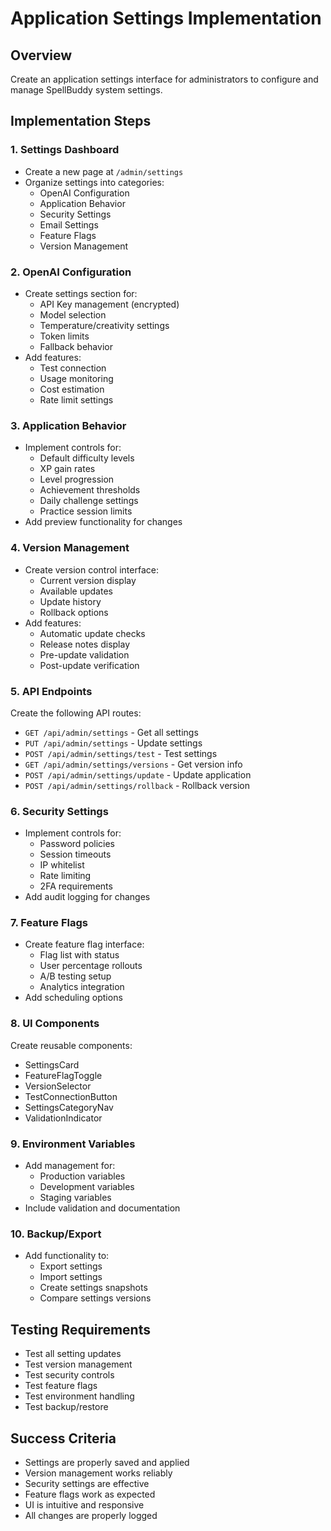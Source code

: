 # Application Settings Implementation

## Overview
Create an application settings interface for administrators to configure and manage SpellBuddy system settings.

## Implementation Steps

### 1. Settings Dashboard
- Create a new page at `/admin/settings`
- Organize settings into categories:
  - OpenAI Configuration
  - Application Behavior
  - Security Settings
  - Email Settings
  - Feature Flags
  - Version Management

### 2. OpenAI Configuration
- Create settings section for:
  - API Key management (encrypted)
  - Model selection
  - Temperature/creativity settings
  - Token limits
  - Fallback behavior
- Add features:
  - Test connection
  - Usage monitoring
  - Cost estimation
  - Rate limit settings

### 3. Application Behavior
- Implement controls for:
  - Default difficulty levels
  - XP gain rates
  - Level progression
  - Achievement thresholds
  - Daily challenge settings
  - Practice session limits
- Add preview functionality for changes

### 4. Version Management
- Create version control interface:
  - Current version display
  - Available updates
  - Update history
  - Rollback options
- Add features:
  - Automatic update checks
  - Release notes display
  - Pre-update validation
  - Post-update verification

### 5. API Endpoints
Create the following API routes:
- `GET /api/admin/settings` - Get all settings
- `PUT /api/admin/settings` - Update settings
- `POST /api/admin/settings/test` - Test settings
- `GET /api/admin/settings/versions` - Get version info
- `POST /api/admin/settings/update` - Update application
- `POST /api/admin/settings/rollback` - Rollback version

### 6. Security Settings
- Implement controls for:
  - Password policies
  - Session timeouts
  - IP whitelist
  - Rate limiting
  - 2FA requirements
- Add audit logging for changes

### 7. Feature Flags
- Create feature flag interface:
  - Flag list with status
  - User percentage rollouts
  - A/B testing setup
  - Analytics integration
- Add scheduling options

### 8. UI Components
Create reusable components:
- SettingsCard
- FeatureFlagToggle
- VersionSelector
- TestConnectionButton
- SettingsCategoryNav
- ValidationIndicator

### 9. Environment Variables
- Add management for:
  - Production variables
  - Development variables
  - Staging variables
- Include validation and documentation

### 10. Backup/Export
- Add functionality to:
  - Export settings
  - Import settings
  - Create settings snapshots
  - Compare settings versions

## Testing Requirements
- Test all setting updates
- Test version management
- Test security controls
- Test feature flags
- Test environment handling
- Test backup/restore

## Success Criteria
- Settings are properly saved and applied
- Version management works reliably
- Security settings are effective
- Feature flags work as expected
- UI is intuitive and responsive
- All changes are properly logged 